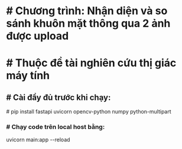 <h1>
# Chương trình: Nhận diện và so sánh khuôn mặt thông qua 2 ảnh được upload
</h1>
<h1># Thuộc đề tài nghiên cứu thị giác máy tính</h1>
<h2># Cài đầy đủ trước khi chạy: </h2>
<p># pip install fastapi uvicorn opencv-python numpy python-multipart</p>
<h3># Chạy code trên local host bằng: </h3> 
<p>uvicorn main:app --reload</p>

